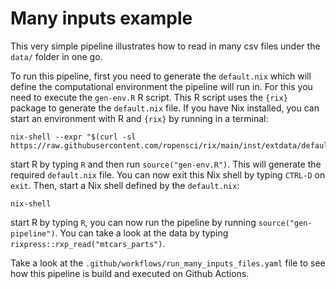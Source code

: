 # Many inputs example

This very simple pipeline illustrates how to read in many csv files under the `data/` folder in one go.

To run this pipeline, first you need to generate the `default.nix` which will define the computational
environment the pipeline will run in. For this you need to execute the `gen-env.R` R script.
This R script uses the `{rix}` package to generate the `default.nix` file. If you 
have Nix installed, you can start an environment with R and `{rix}` by running in a terminal:

```
nix-shell --expr "$(curl -sl https://raw.githubusercontent.com/ropensci/rix/main/inst/extdata/default.nix)"
```

start R by typing `R` and then run `source("gen-env.R")`. This will generate the required `default.nix`
file. You can now exit this Nix shell by typing `CTRL-D` on `exit`. Then, start a Nix shell defined
by the `default.nix`:

```
nix-shell
```

start R by typing `R`, you can now run the pipeline by running `source("gen-pipeline")`.
You can take a look at the data by typing `rixpress::rxp_read("mtcars_parts")`.

Take a look at the `.github/workflows/run_many_inputs_files.yaml` file to see how this
pipeline is build and executed on Github Actions.
